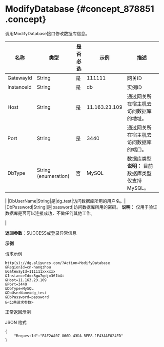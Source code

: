 # ModifyDatabase {#concept_878851 .concept}

调用ModifyDatabase接口修改数据库信息。

|名称|类型|是否必选|示例|描述|
|--|--|----|--|--|
|GatewayId|String|是|111111|网关ID|
|InstanceId|String|是|db|实例ID|
|Host|String|是|11.163.23.109|通过网关所在宿主机去访问数据库的地址。|
|Port|String|是|3440|通过网关所在宿主机去访问数据库的端口。|
|DbType|String \(enumeration\)|否|MySQL|数据库类型 **说明：** 目前数据库类型仅支持MySQL。

 |
|DbUserName|String|是|dg\_test|访问数据库所用的用户名。|
|DbPassword|String|是|password|访问数据库所用的密码。 **说明：** 仅用于验证数据库是否可以连接成功，不做任何其他工作。

 |

**返回参数**：SUCCESS或登录异常信息

**示例**

请求示例

``` {#codeblock_8ub_kgn_ty3}
http(s)://dg.aliyuncs.com/?Action=ModifyDatabase
&RegionId=cn-hangzhou
&GatewayId=111111xxxxxx
&InstanceId=z8gw7qdjm361b4i
&Host=11.163.23.109
&Port=3440
&DbType=MySQL
&DbUserName=dg_test
&DbPassword=password
&<公共请求参数>
```

正常返回示例

JSON 格式

``` {#codeblock_9g8_2zk_dxu}
{
    "RequestId":"EAF2AA07-860D-43DA-BEE8-1E43AAE024ED"
}
```

